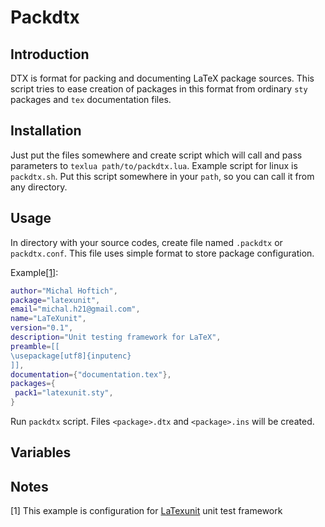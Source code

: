 # Packdtx 
## Introduction

DTX is format for packing and documenting LaTeX package sources. This script tries to ease creation of 
packages in this format from ordinary `sty` packages and `tex` documentation files.  

## Installation

Just put the files somewhere and create script which will call and pass parameters to `texlua path/to/packdtx.lua`. Example script for linux is `packdtx.sh`. Put this script somewhere in your `path`, so you can call it from any directory.

## Usage

In directory with your source codes, create file named `.packdtx` or `packdtx.conf`. This file uses simple format to store package configuration. 

Example[[1]][fn1]:

```lua
author="Michal Hoftich",
package="latexunit",
email="michal.h21@gmail.com",
name="LaTeXunit",
version="0.1",
description="Unit testing framework for LaTeX",
preamble=[[
\usepackage[utf8]{inputenc}
]],
documentation={"documentation.tex"},
packages={
 pack1="latexunit.sty",
}
``` 

Run `packdtx` script. Files `<package>.dtx` and `<package>.ins` will be created.

## Variables

## Notes
[fn1]: https://github.com/michal-h21/packdtx "[1]"
 [1] This example is configuration for [LaTexunit](https://github.com/michal-h21/latexunit) unit test framework

